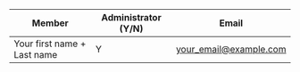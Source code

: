 | Member    | Administrator (Y/N) | Email
| -------- | ------- | ----------- |
| Your first name + Last name | Y | your_email@example.com || Hamza ben daoud | N | hamza.bendaoud42@gmail.com|